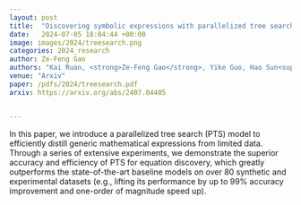 ```yaml
---
layout: post
title:  "Discovering symbolic expressions with parallelized tree search"
date:   2024-07-05 18:04:44 +00:00
image: images/2024/treesearch.png
categories: 2024_research
author: Ze-Feng Gao
authors: "Kai Ruan, <strong>Ze-Feng Gao</strong>, Yike Guo, Hao Sun<sup>#</sup>, Ji-Rong Wen, Yang Liu"
venue: "Arxiv"
paper: /pdfs/2024/treesearch.pdf
arxiv: https://arxiv.org/abs/2407.04405


---
```

In this paper, we introduce a parallelized tree search (PTS) model to efficiently distill generic mathematical expressions from limited data. Through a series of extensive experiments, we demonstrate the superior accuracy and efficiency of PTS for equation discovery, which greatly outperforms the state-of-the-art baseline models on over 80 synthetic and experimental datasets (e.g., lifting its performance by up to 99% accuracy improvement and one-order of magnitude speed up). 